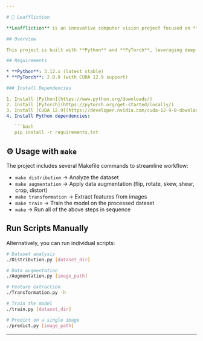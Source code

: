 ```yaml
---

# 🌿 Leaffliction

**Leaffliction** is an innovative computer vision project focused on **leaf image analysis** for plant disease recognition.

## Overview

This project is built with **Python** and **PyTorch**, leveraging deep learning to train models that classify and detect diseases in leaf images.

## Requirements

* **Python**: 3.12.x (latest stable)
* **PyTorch**: 2.8.0 (with CUDA 12.9 support)

### Install Dependencies

1. Install [Python](https://www.python.org/downloads/)
2. Install [PyTorch](https://pytorch.org/get-started/locally/)
3. Install [CUDA 12.9](https://developer.nvidia.com/cuda-12-9-0-download-archive) (if using GPU)
4. Install Python dependencies:

   ```bash
   pip install -r requirements.txt
   ```

## ⚙️ Usage with `make`

The project includes several Makefile commands to streamline workflow:

* `make distribution` → Analyze the dataset
* `make augmentation` → Apply data augmentation (flip, rotate, skew, shear, crop, distort)
* `make transformation` → Extract features from images
* `make train` → Train the model on the processed dataset
* `make` → Run all of the above steps in sequence

## Run Scripts Manually

Alternatively, you can run individual scripts:

```bash
# Dataset analysis
./Distribution.py [dataset_dir]

# Data augmentation
./Augmentation.py [image_path]

# Feature extraction
./Transformation.py -h

# Train the model
./train.py [dataset_dir]

# Predict on a single image
./predict.py [image_path]
```

---
```

